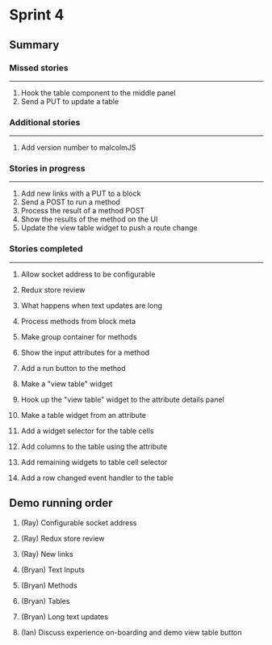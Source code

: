 # Sprint 4

## Summary

### Missed stories
------------------
1. Hook the table component to the middle panel
1. Send a PUT to update a table

### Additional stories
------------------
1. Add version number to malcolmJS

### Stories in progress
------------------
1. Add new links with a PUT to a block
1. Send a POST to run a method
1. Process the result of a method POST
1. Show the results of the method on the UI
1. Update the view table widget to push a route change

### Stories completed
------------------
1. Allow socket address to be configurable
1. Redux store review
1. What happens when text updates are long

1. Process methods from block meta
1. Make group container for methods
1. Show the input attributes for a method
1. Add a run button to the method

1. Make a "view table" widget
1. Hook up the "view table" widget to the attribute details panel
1. Make a table widget from an attribute
1. Add a widget selector for the table cells
1. Add columns to the table using the attribute
1. Add remaining widgets to table cell selector
1. Add a row changed event handler to the table


## Demo running order
1. (Ray) Configurable socket address
1. (Ray) Redux store review
1. (Ray) New links

1. (Bryan) Text Inputs
1. (Bryan) Methods
1. (Bryan) Tables
1. (Bryan) Long text updates

1. (Ian) Discuss experience on-boarding and demo view table button



